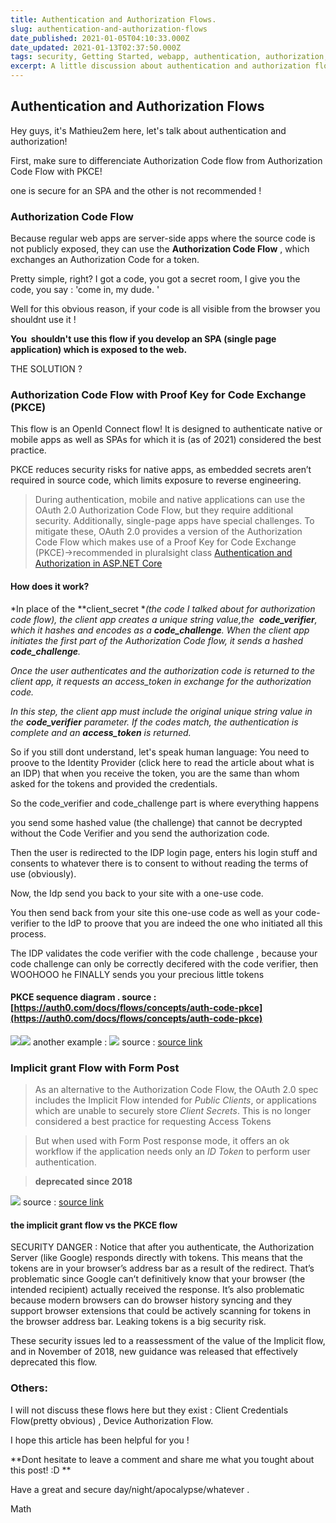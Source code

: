 ```yaml
---
title: Authentication and Authorization Flows.
slug: authentication-and-authorization-flows
date_published: 2021-01-05T04:10:33.000Z
date_updated: 2021-01-13T02:37:50.000Z
tags: security, Getting Started, webapp, authentication, authorization, flows
excerpt: A little discussion about authentication and authorization flows
---
```


## **Authentication and Authorization Flows**

Hey guys, it's Mathieu2em here, let's talk about authentication and authorization!

First, make sure to differenciate Authorization Code flow from Authorization Code Flow with PKCE!

one is secure for an SPA and the other is not recommended !

### **Authorization Code Flow**

Because regular web apps are server-side apps where the source code is not publicly exposed, they can use the **Authorization Code Flow** , which exchanges an Authorization Code for a token.

Pretty simple, right? I got a code, you got a secret room, I give you the code, you say : 'come in, my dude. '

Well for this obvious reason, if your code is all visible from the browser you shouldnt use it !

**You  shouldn't use this flow if you develop an SPA (single page application) which is exposed to the web.**

THE SOLUTION ? 

### Authorization Code Flow with Proof Key for Code Exchange (PKCE)

This flow is an OpenId Connect flow! It is designed to authenticate native or mobile apps as well as SPAs for which it is (as of 2021) considered the best practice.

PKCE reduces security risks for native apps, as embedded secrets aren’t required in source code, which limits exposure to reverse engineering.

> During authentication, mobile and native applications can use the OAuth 2.0 Authorization Code Flow, but they require additional security. Additionally, single-page apps have special challenges. To mitigate these, OAuth 2.0 provides a version of the Authorization Code Flow which makes use of a Proof Key for Code Exchange (PKCE)->recommended in pluralsight class [Authentication and Authorization in ASP.NET Core](https://app.pluralsight.com/courses/0976bff0-13bd-4862-aa92-f1b740d56973/table-of-contents)

#### How does it work?

*In place of the **client_secret ***(the code I talked about for authorization code flow)*, the client app creates a unique string value,the  **code_verifier**, which it hashes and encodes as a **code_challenge**. When the client app initiates the first part of the Authorization Code flow, it sends a hashed **code_challenge**.*

*Once the user authenticates and the authorization code is returned to the client app, it requests an access_token in exchange for the authorization code.*

*In this step, the client app must include the original unique string value in the **code_verifier** parameter. If the codes match, the authentication is complete and an **access_token** is returned.*

So if you still dont understand, let's speak human language: 
You need to proove to the Identity Provider (click here to read the article about what is an IDP) that when you receive the token, you are the same than whom asked for the tokens and provided the credentials.

So the code_verifier and code_challenge part is where everything happens

you send some hashed value (the challenge) that cannot be decrypted without the Code Verifier and you send the authorization code. 

Then the user is redirected to the IDP login page, enters his login stuff and consents to whatever there is to consent to without reading the terms of use (obviously).

Now, the Idp send you back to your site with a one-use code.

You then send back from your site this one-use code as well as your code-verifier to the IdP to proove that you are indeed the one who initiated all this process.

The IDP validates the code verifier with the code challenge , because your code challenge can only be correctly decifered with the code verifier, then WOOHOOO he FINALLY sends you your precious little tokens

#### PKCE sequence diagram . source : [https://auth0.com/docs/flows/concepts/auth-code-pkce](https://auth0.com/docs/flows/concepts/auth-code-pkce)
![](/content/images/2021/01/image-3.png)![](blob:https://edilexpert.atlassian.net/1cbc0d40-3662-440d-b247-55729035bbf9#media-blob-url=true&amp;id=516475a8-a1a3-4b74-a7c8-c2a7577ffb56&amp;collection=contentId-752025611&amp;contextId=752025611&amp;mimeType=image%2Fpng&amp;name=image-20200729-143921.png&amp;size=127959&amp;width=1500&amp;height=1220)
another example :
![](/content/images/2021/01/image-5.png)
source : [source link](https://developer.okta.com/blog/2019/08/22/okta-authjs-pkce#:~:text=The%20response%20is%20returned%20on,be%20in%20your%20browser%20history.&amp;text=The%20fact%20that%20the%20tokens,secure%20than%20the%20Implicit%20flow)

### **Implicit grant Flow with Form Post**

> As an alternative to the Authorization Code Flow, the OAuth 2.0 spec includes the Implicit Flow intended for *Public Clients*, or applications which are unable to securely store *Client Secrets*. This is no longer considered a best practice for requesting Access Tokens

> But when used with Form Post response mode, it offers an ok workflow if the application needs only an *ID Token* to perform user authentication.

> **deprecated since 2018**

![](/content/images/2021/01/image-6.png)
source : [source link](https://developer.okta.com/blog/2019/08/22/okta-authjs-pkce#:~:text=The%20response%20is%20returned%20on,be%20in%20your%20browser%20history.&amp;text=The%20fact%20that%20the%20tokens,secure%20than%20the%20Implicit%20flow)

#### the implicit grant flow vs the PKCE flow

SECURITY DANGER : Notice that after you authenticate, the Authorization Server (like Google) responds directly with tokens. This means that the tokens are in your browser’s address bar as a result of the redirect. That’s problematic since Google can’t definitively know that your browser (the intended recipient) actually received the response. It’s also problematic because modern browsers can do browser history syncing and they support browser extensions that could be actively scanning for tokens in the browser address bar. Leaking tokens is a big security risk.

These security issues led to a reassessment of the value of the Implicit flow, and in November of 2018, new guidance was released that effectively deprecated this flow.

### **Others:**

I will not discuss these flows here but they exist : Client Credentials Flow(pretty obvious) , Device Authorization Flow.

I hope this article has been helpful for you !

**Dont hesitate to leave a comment and share me what you tought about this post! :D **

Have a great and secure day/night/apocalypse/whatever .

Math
